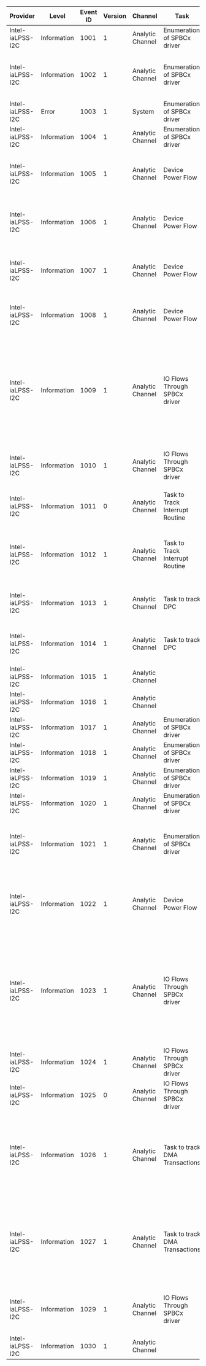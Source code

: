 Provider          |  Level        |  Event ID  |  Version  |  Channel           |  Task                             |  Opcode  |  Keyword  |  Message
------------------|---------------|------------|-----------|--------------------|-----------------------------------|----------|-----------|-------------------------------------------------------------------------------------------------------------------------------------
Intel-iaLPSS-I2C  |  Information  |  1001      |  1        |  Analytic Channel  |  Enumeration of SPBCx driver      |          |           |  Created WDFDEVICE {FxDevice}
Intel-iaLPSS-I2C  |  Information  |  1002      |  1        |  Analytic Channel  |  Enumeration of SPBCx driver      |          |           |  WDFDEVICE {FxDevice} mapped to vAddr {VAddr} (MMIO Addr {PAddr})
Intel-iaLPSS-I2C  |  Error        |  1003      |  1        |  System            |  Enumeration of SPBCx driver      |          |           |  {FailReason}. WDFDEVICE {WDFDEVICE}
Intel-iaLPSS-I2C  |  Information  |  1004      |  1        |  Analytic Channel  |  Enumeration of SPBCx driver      |          |           |  Resource for {FxDevice} Released
Intel-iaLPSS-I2C  |  Information  |  1005      |  1        |  Analytic Channel  |  Device Power Flow                |  Start   |           |  D0 Entrty Start for WDFDEVICE {FxDevice} (MMIO {PAddr})
Intel-iaLPSS-I2C  |  Information  |  1006      |  1        |  Analytic Channel  |  Device Power Flow                |  Stop    |           |  D0 Entry End for WDFDEVICE {FxDevice} (MMIO {PAddr})
Intel-iaLPSS-I2C  |  Information  |  1007      |  1        |  Analytic Channel  |  Device Power Flow                |  Start   |           |  D0 Exit Start for WDFDEVICE {FxDevice} (MMIO {PAddr})
Intel-iaLPSS-I2C  |  Information  |  1008      |  1        |  Analytic Channel  |  Device Power Flow                |  Stop    |           |  D0 Exit End for WDFDEVICE {FxDevice} (MMIO {PAddr})
Intel-iaLPSS-I2C  |  Information  |  1009      |  1        |  Analytic Channel  |  IO Flows Through SPBCx driver    |  Start   |           |  SpbRequest {pRequest} (Type {IOCTL}) received. WDFDEVICE {pDevice} (MMIO {MMIO}). Target {pTarget} (Address {Target I2C Address})
Intel-iaLPSS-I2C  |  Information  |  1010      |  1        |  Analytic Channel  |  IO Flows Through SPBCx driver    |  Stop    |           |  SpbRequest {Request} Completed Status {Status }
Intel-iaLPSS-I2C  |  Information  |  1011      |  0        |  Analytic Channel  |  Task to Track Interrupt Routine  |  Start   |           |  ISR For WDFDEVICE {WDFDEVICE} (MMIO {MMIO}) Begin
Intel-iaLPSS-I2C  |  Information  |  1012      |  1        |  Analytic Channel  |  Task to Track Interrupt Routine  |  Stop    |           |  ISR For WDFDEVICE {WDFDEVICE} (MMIO {MMIO}) End Interrupt Status {Stat}
Intel-iaLPSS-I2C  |  Information  |  1013      |  1        |  Analytic Channel  |  Task to track DPC                |  Start   |           |  DPC for WDFDEVICE {WDFDEVICE} (MMIO {MMIO}) Start
Intel-iaLPSS-I2C  |  Information  |  1014      |  1        |  Analytic Channel  |  Task to track DPC                |  Stop    |           |  DPC for WDFDEVICE {WDFDEVICE} (MMIO {MMIO}) End
Intel-iaLPSS-I2C  |  Information  |  1015      |  1        |  Analytic Channel  |                                   |  Start   |           |
Intel-iaLPSS-I2C  |  Information  |  1016      |  1        |  Analytic Channel  |                                   |  Stop    |           |
Intel-iaLPSS-I2C  |  Information  |  1017      |  1        |  Analytic Channel  |  Enumeration of SPBCx driver      |  Start   |           |
Intel-iaLPSS-I2C  |  Information  |  1018      |  1        |  Analytic Channel  |  Enumeration of SPBCx driver      |  Stop    |           |
Intel-iaLPSS-I2C  |  Information  |  1019      |  1        |  Analytic Channel  |  Enumeration of SPBCx driver      |  Start   |           |
Intel-iaLPSS-I2C  |  Information  |  1020      |  1        |  Analytic Channel  |  Enumeration of SPBCx driver      |  Stop    |           |
Intel-iaLPSS-I2C  |  Information  |  1021      |  1        |  Analytic Channel  |  Enumeration of SPBCx driver      |          |           |  DMA Configurations {Status} for WDFDEVICE {WDFDevice} (MMIO {MMIO})
Intel-iaLPSS-I2C  |  Information  |  1022      |  1        |  Analytic Channel  |  Device Power Flow                |          |           |  Monitor State {MonitorState}. Idle Timeout {IdleTimeout}. WDFDEVICE {WDFDevice} (MMIO {MMIO})
Intel-iaLPSS-I2C  |  Information  |  1023      |  1        |  Analytic Channel  |  IO Flows Through SPBCx driver    |          |           |  Cancel SpbRequest {pRequest} received. WDFDEVICE {pDevice} (MMIO {MMIO}). Target {pTarget} {pTarget} (Address {Target I2C Address})
Intel-iaLPSS-I2C  |  Information  |  1024      |  1        |  Analytic Channel  |  IO Flows Through SPBCx driver    |  Start   |           |
Intel-iaLPSS-I2C  |  Information  |  1025      |  0        |  Analytic Channel  |  IO Flows Through SPBCx driver    |  Stop    |           |
Intel-iaLPSS-I2C  |  Information  |  1026      |  1        |  Analytic Channel  |  Task to track DMA Transactions   |  Start   |           |  DMA Txn Start. Direction {Direction} # of MDL {NumMdls} #bytes {NumBytes} WDFDEVICE {WDFDEVICE} (MMIO {MMIO})
Intel-iaLPSS-I2C  |  Information  |  1027      |  1        |  Analytic Channel  |  Task to track DMA Transactions   |  Stop    |           |  DMA Txn End. Direction {Direction} DmaStatus {DMA Status} #bytes {NumBytes} WDFDEVICE {WDFDEVICE} (MMIO {MMIO})
Intel-iaLPSS-I2C  |  Information  |  1029      |  1        |  Analytic Channel  |  IO Flows Through SPBCx driver    |          |           |  Cancel Timer Expired WDFDEVICE {WDFDEVICE} (MMIO {MMIO})
Intel-iaLPSS-I2C  |  Information  |  1030      |  1        |  Analytic Channel  |                                   |          |           |